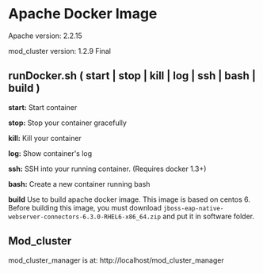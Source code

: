 # Apache Docker Image

Apache version: 2.2.15

mod_cluster version: 1.2.9 Final

## runDocker.sh ( start | stop | kill | log | ssh | bash | build )

**start:**
Start container

**stop:**
Stop your container gracefully

**kill:**
Kill your container

**log:**
Show container's log

**ssh:**
SSH into your running container. (Requires docker 1.3+)

**bash:**
Create a new container running bash

**build**
Use to build apache docker image.
This image is based on centos 6.
Before building this image, you must download `jboss-eap-native-webserver-connectors-6.3.0-RHEL6-x86_64.zip` and put it in software folder.

## Mod_cluster
mod_cluster_manager is at: http://localhost/mod_cluster_manager